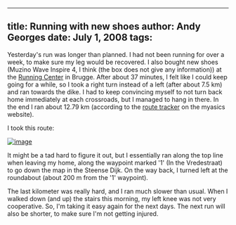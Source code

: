 -----
title:  Running with new shoes
author: Andy Georges
date: July 1, 2008
tags: 
-----







Yesterday's run was longer than planned. I had not been running for over
a week, to make sure my leg would be recovered. I also bought new shoes
(Muzino Wave Inspire 4, I think (the box does not give any information))
at the [Running Center](http://www.runningcenter.be/) in Brugge. After
about 37 minutes, I felt like I could keep going for a while, so I took
a right turn instead of a left (after about 7.5 km) and ran towards the
dike. I had to keep convincing myself to not turn back home immediately
at each crossroads, but I managed to hang in there. In the end I ran
about 12.79 km (according to the [route
tracker](http://www.myasics.nl/nl/routes/route.php) on the myasics
website).


I took this route:


[![image](FF4E759E-904D-4CCA-B4FD-A0EBBB5F1740-1.jpg)](http://www.flickr.com/photos/itkovian/2626059130/)


It might be a tad hard to figure it out, but I essentially ran along the
top line when leaving my home, along the waypoint marked '1' (In the
Vredestraat) to go down the map in the Steense Dijk. On the way back, I
turned left at the roundabout (about 200 m from the '1' waypoint).


The last kilometer was really hard, and I ran much slower than usual.
When I walked down (and up) the stairs this morning, my left knee was
not very cooperative. So, I'm taking it easy again for the next days.
The next run will also be shorter, to make sure I'm not getting injured.




